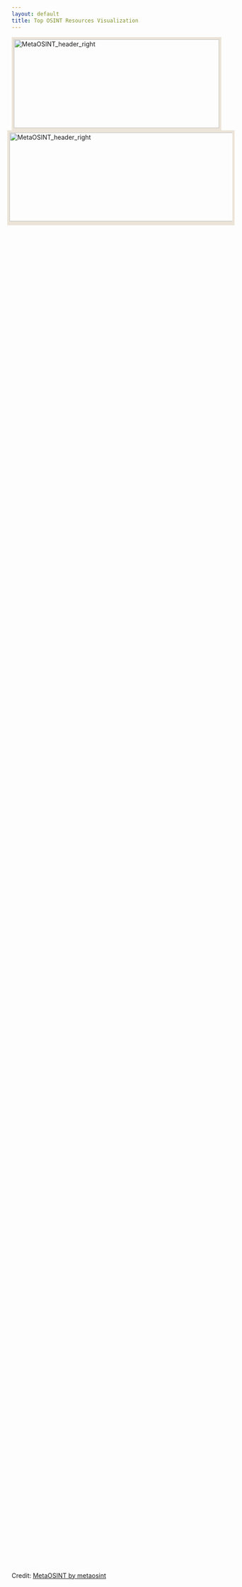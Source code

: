 ```yaml
---
layout: default
title: Top OSINT Resources Visualization
---
```


<img src="https://raw.githubusercontent.com/MetaOSINT/MetaOSINT.github.io/main/header_left.PNG" alt="MetaOSINT_header_right" width="464" height="200" style="border:5px solid #ece4d8;box-shadow: 0px 4px 0px #ece4d8" align="left">

<img src="https://raw.githubusercontent.com/MetaOSINT/MetaOSINT.github.io/main/header_right.PNG" alt="MetaOSINT_header_right" width="556" height="200" style="border:5px solid #ece4d8;box-shadow: 0px 4px 0px #ece4d8" align="right">

  <body>

    <h1>Mo' OSINT, mo' problems?</h1>
  
    <p style="color:#8b786f;font-size:21px;text-align:center;font-family: 'Roboto', sans-serif">MetaOSINT ("MO") is here to help.</p>  

    <p style="color:#8b786f;font-size:16px;font-family: 'Roboto', sans-serif">MO visualizes top OSINT sources - based on tens of thousands of citations on dozens of OSINT tool & resource lists - saving valuable time during OSINT investigations.</p>
 
    <p style="color:#8b786f;font-size:16px;font-family: 'Roboto', sans-serif">MO analyzed a staggering <strong>17,000 source links</strong> appearing on nearly 30 lists of OSINT tools & resources. MO visualizes the overlap among these source lists, highlighting the "top" resources based on total number of shared citations. In total, more than <strong>11,000 unique OSINT resources were identified</strong> on the 28 evaluated lists alone. MO ultimately considers the top among these resources - the <strong>4,817 resources</strong> cited multiple times across these lists.</p>  

    <p style="color:#8b786f;font-size:16px;font-family: 'Roboto', sans-serif">We expect MO will have two primary uses: </p>  

    <p style="color:#8b786f;font-size:16px;font-family: 'Roboto', sans-serif">(Bonus!) #3: </p>  

    <p style="color:#8b786f;font-size:16px;font-family: 'Roboto', sans-serif">MO was conceived by a former OSINT analyst, but entered existence simply as a coding project. If you benefited from this tool, please consider a small donation to MO's favorite charity! </p>  


    <script type="module">
    import {Runtime, Inspector} from "https://cdn.jsdelivr.net/npm/@observablehq/runtime@4/dist/runtime.js";
    import define from "https://api.observablehq.com/@metaosint/metaosint.js?v=3";
    new Runtime().module(define, name => {
      if (name === "chart") return new Inspector(document.querySelector("#observablehq-chart-ed16bb5c"));
    });
    </script>

  </body>

<div id="observablehq-chart-ed16bb5c"></div>
<p>Credit: <a href="https://observablehq.com/@metaosint/metaosint">MetaOSINT by metaosint</a></p>
